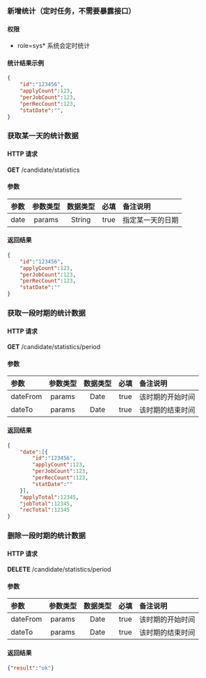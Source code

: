 


### 新增统计（定时任务，不需要暴露接口）

#### 权限
- role=sys* 系统会定时统计
#### 统计结果示例
```JSON
{
    "id":"123456",
    "applyCount":123,
    "perJobCount":123,
    "perRecCount":123,
    "statDate":"",
}
```



### 获取某一天的统计数据
#### HTTP 请求
**GET**  /candidate/statistics

#### 参数
| 参数 | 参数类型 | 数据类型 | 必填 | 备注说明    |
|:----|:-------:|:--------:|:----:|:--------------|
| date | params | String | true |指定某一天的日期|

#### 返回结果
```JSON
{
    "id":"123456",
    "applyCount":123,
    "perJobCount":123,
    "perRecCount":123,
    "statDate":""
}
```

### 获取一段时期的统计数据
#### HTTP 请求
**GET**  /candidate/statistics/period

#### 参数
| 参数 | 参数类型 | 数据类型 | 必填 | 备注说明    |
|:----|:-------:|:--------:|:----:|:--------------|
| dateFrom | params | Date | true |该时期的开始时间|
| dateTo | params | Date | true |该时期的结束时间|

#### 返回结果
```JSON
{
    "date":[{
        "id":"123456",
        "applyCount":123,
        "perJobCount":123,
        "perRecCount":123,
        "statDate":""
    }],
    "applyTotal":12345,
    "jobTotal":12345,
    "recTotal":12345
}
```

### 删除一段时期的统计数据
#### HTTP 请求
**DELETE**  /candidate/statistics/period

#### 参数
| 参数 | 参数类型 | 数据类型 | 必填 | 备注说明    |
|:----|:-------:|:--------:|:----:|:--------------|
| dateFrom | params | Date | true |该时期的开始时间|
| dateTo | params | Date | true |该时期的结束时间|

#### 返回结果
```JSON
{"result":"ok"}
```